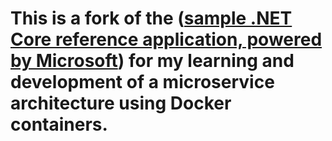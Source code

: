 # This is a fork of the ([sample .NET Core reference application, powered by Microsoft](https://github.com/dotnet-architecture/eShopOnContainers)) for my learning and development of a microservice architecture using Docker containers.
